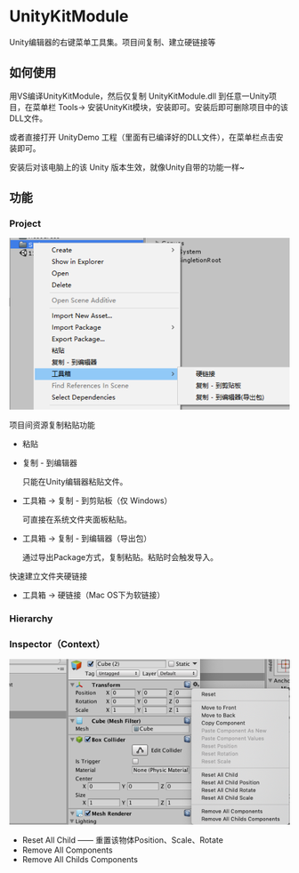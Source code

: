 # UnityKitModule

Unity编辑器的右键菜单工具集。项目间复制、建立硬链接等

## 如何使用

用VS编译UnityKitModule，然后仅复制 UnityKitModule.dll 到任意一Unity项目，在菜单栏 Tools-> 安装UnityKit模块，安装即可。安装后即可删除项目中的该DLL文件。

或者直接打开 UnityDemo 工程（里面有已编译好的DLL文件），在菜单栏点击安装即可。

安装后对该电脑上的该 Unity 版本生效，就像Unity自带的功能一样~

## 功能

### Project

![snipaste_20180316_142435](Doc/snipaste_20180316_142435.png)

项目间资源复制粘贴功能

* 粘贴

* 复制 - 到编辑器

  只能在Unity编辑器粘贴文件。

* 工具箱 -> 复制 - 到剪贴板（仅 Windows）

  可直接在系统文件夹面板粘贴。

* 工具箱 -> 复制 - 到编辑器（导出包）

  通过导出Package方式，复制粘贴。粘贴时会触发导入。

快速建立文件夹硬链接

* 工具箱 -> 硬链接（Mac OS下为软链接）


### Hierarchy

### Inspector（Context）

![Snipaste_2019-05-15_16-44-09](Doc/Snipaste_2019-05-15_16-44-09.png)

* Reset All Child —— 重置该物体Position、Scale、Rotate
* Remove All Components
* Remove All Childs Components

